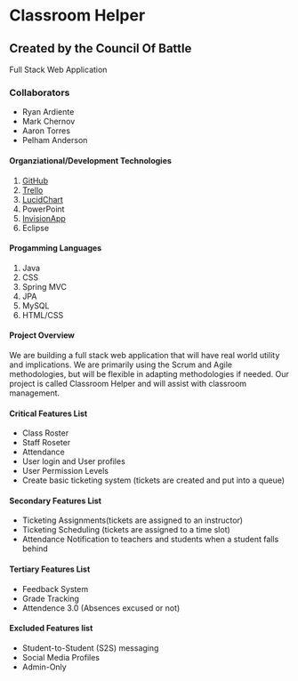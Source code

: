 #
<h1>Classroom Helper</h1>
<h2>Created by the Council Of Battle</h2>
Full Stack Web Application

<h3>Collaborators</h3>
<ul>
<li>Ryan Ardiente</li>
<li>Mark Chernov</li>
<li>Aaron Torres</li>
<li>Pelham Anderson</li>
</ul>

<h4>Organziational/Development Technologies</h4>
<ol>
<li><a href="https://github.com/DenverGrown303/CouncilOfBattle">GitHub</a></li>
<li><a href="https://trello.com/b/t1krXoJZ/council-of-battle">Trello</a></li>
<li><a href="https://www.lucidchart.com/invitations/accept/89367942-d4eb-4833-b4e2-122b8fbbc567">LucidChart</a></li>
<li>PowerPoint</li>
<li><a href="https://invis.io/5X5ZU14HF">InvisionApp</a></li>
<li>Eclipse</li>
</ol>

<h4>Progamming Languages</h4>
<ol>
<li>Java</li>
<li>CSS</li>
<li>Spring MVC</li>
<li>JPA</li>
<li>MySQL</li>
<li>HTML/CSS</li>
</ol>

<h4>Project Overview</h4>
We are building a full stack web application that will have real world utility and implications.  We are primarily using the Scrum and Agile methodologies, but will be flexible in adapting methodologies if needed.  Our project is called Classroom Helper and will assist with classroom management.

<h4>Critical Features List</h4>
<ul>
<li>Class Roster</li>
<li>Staff Roseter</li>
<li>Attendance</li>
<li>User login and User profiles</li>
<li>User Permission Levels</li>
<li>Create basic ticketing system (tickets are created and put into a queue)</li>
</ul>

<h4>Secondary Features List</h4>
<ul>
<li>Ticketing Assignments(tickets are assigned to an instructor)</li>
<li>Ticketing Scheduling (tickets are assigned to a time slot)</li>
<li>Attendance Notification to teachers and students when a student falls behind</li>
</ul>

<h4>Tertiary Features List</h4>
<ul>
<li>Feedback System</li>
<li>Grade Tracking</li>
<li>Attendence 3.0 (Absences excused or not)</li>
</ul>

<h4>Excluded Features list</h4>
<ul>
<li>Student-to-Student (S2S) messaging</li>
<li>Social Media Profiles</li>
<li>Admin-Only</li>
</ul>

